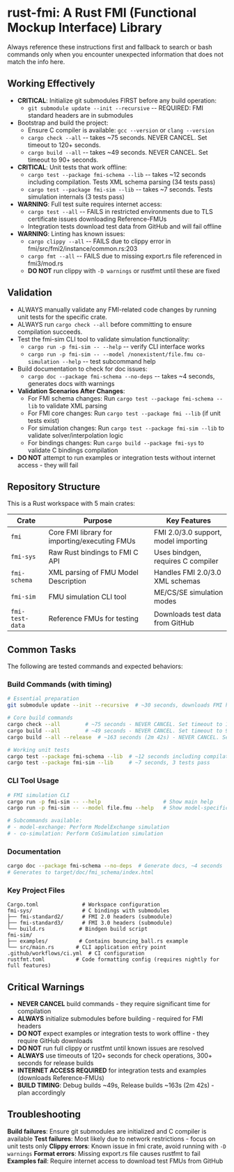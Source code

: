 # rust-fmi: A Rust FMI (Functional Mockup Interface) Library

Always reference these instructions first and fallback to search or bash commands only when you encounter unexpected information that does not match the info here.

## Working Effectively

- **CRITICAL**: Initialize git submodules FIRST before any build operation:
  - `git submodule update --init --recursive` -- REQUIRED: FMI standard headers are in submodules
- Bootstrap and build the project:
  - Ensure C compiler is available: `gcc --version` or `clang --version`
  - `cargo check --all` -- takes ~75 seconds. NEVER CANCEL. Set timeout to 120+ seconds.
  - `cargo build --all` -- takes ~49 seconds. NEVER CANCEL. Set timeout to 90+ seconds.
- **CRITICAL**: Unit tests that work offline:
  - `cargo test --package fmi-schema --lib` -- takes ~12 seconds including compilation. Tests XML schema parsing (34 tests pass)
  - `cargo test --package fmi-sim --lib` -- takes ~7 seconds. Tests simulation internals (3 tests pass)
- **WARNING**: Full test suite requires internet access:
  - `cargo test --all` -- FAILS in restricted environments due to TLS certificate issues downloading Reference-FMUs
  - Integration tests download test data from GitHub and will fail offline
- **WARNING**: Linting has known issues:
  - `cargo clippy --all` -- FAILS due to clippy error in fmi/src/fmi2/instance/common.rs:203
  - `cargo fmt --all` -- FAILS due to missing export.rs file referenced in fmi3/mod.rs
  - **DO NOT** run clippy with `-D warnings` or rustfmt until these are fixed

## Validation

- ALWAYS manually validate any FMI-related code changes by running unit tests for the specific crate.
- ALWAYS run `cargo check --all` before committing to ensure compilation succeeds.
- Test the fmi-sim CLI tool to validate simulation functionality:
  - `cargo run -p fmi-sim -- --help` -- verify CLI interface works
  - `cargo run -p fmi-sim -- --model /nonexistent/file.fmu co-simulation --help` -- test subcommand help
- Build documentation to check for doc issues:
  - `cargo doc --package fmi-schema --no-deps` -- takes ~4 seconds, generates docs with warnings
- **Validation Scenarios After Changes**:
  - For FMI schema changes: Run `cargo test --package fmi-schema --lib` to validate XML parsing
  - For FMI core changes: Run `cargo test --package fmi --lib` (if unit tests exist)
  - For simulation changes: Run `cargo test --package fmi-sim --lib` to validate solver/interpolation logic
  - For bindings changes: Run `cargo build --package fmi-sys` to validate C bindings compilation
- **DO NOT** attempt to run examples or integration tests without internet access - they will fail

## Repository Structure

This is a Rust workspace with 5 main crates:

| Crate           | Purpose                                        | Key Features                                |
| --------------- | ---------------------------------------------- | ------------------------------------------- |
| `fmi`           | Core FMI library for importing/executing FMUs | FMI 2.0/3.0 support, model importing       |
| `fmi-sys`       | Raw Rust bindings to FMI C API               | Uses bindgen, requires C compiler          |
| `fmi-schema`    | XML parsing of FMU Model Description         | Handles FMI 2.0/3.0 XML schemas            |
| `fmi-sim`       | FMU simulation CLI tool                       | ME/CS/SE simulation modes                   |
| `fmi-test-data` | Reference FMUs for testing                    | Downloads test data from GitHub             |

## Common Tasks

The following are tested commands and expected behaviors:

### Build Commands (with timing)
```bash
# Essential preparation
git submodule update --init --recursive  # ~30 seconds, downloads FMI headers

# Core build commands  
cargo check --all        # ~75 seconds - NEVER CANCEL. Set timeout to 120+ seconds.
cargo build --all        # ~49 seconds - NEVER CANCEL. Set timeout to 90+ seconds.
cargo build --all --release  # ~163 seconds (2m 42s) - NEVER CANCEL. Set timeout to 300+ seconds.

# Working unit tests
cargo test --package fmi-schema --lib  # ~12 seconds including compilation, 34 tests pass
cargo test --package fmi-sim --lib     # ~7 seconds, 3 tests pass
```

### CLI Tool Usage
```bash
# FMI simulation CLI
cargo run -p fmi-sim -- --help                    # Show main help
cargo run -p fmi-sim -- --model file.fmu --help   # Show model-specific options

# Subcommands available:
# - model-exchange: Perform ModelExchange simulation  
# - co-simulation: Perform CoSimulation simulation
```

### Documentation
```bash
cargo doc --package fmi-schema --no-deps  # Generate docs, ~4 seconds
# Generates to target/doc/fmi_schema/index.html
```

### Key Project Files
```
Cargo.toml              # Workspace configuration
fmi-sys/                # C bindings with submodules
├── fmi-standard2/      # FMI 2.0 headers (submodule)  
├── fmi-standard3/      # FMI 3.0 headers (submodule)
└── build.rs           # Bindgen build script
fmi-sim/
├── examples/          # Contains bouncing_ball.rs example
└── src/main.rs       # CLI application entry point
.github/workflows/ci.yml  # CI configuration
rustfmt.toml          # Code formatting config (requires nightly for full features)
```

## Critical Warnings

- **NEVER CANCEL** build commands - they require significant time for compilation
- **ALWAYS** initialize submodules before building - required for FMI headers
- **DO NOT** expect examples or integration tests to work offline - they require GitHub downloads
- **DO NOT** run full clippy or rustfmt until known issues are resolved
- **ALWAYS** use timeouts of 120+ seconds for check operations, 300+ seconds for release builds  
- **INTERNET ACCESS REQUIRED** for integration tests and examples (downloads Reference-FMUs)
- **BUILD TIMING**: Debug builds ~49s, Release builds ~163s (2m 42s) - plan accordingly

## Troubleshooting

**Build failures**: Ensure git submodules are initialized and C compiler is available
**Test failures**: Most likely due to network restrictions - focus on unit tests only
**Clippy errors**: Known issue in fmi crate, avoid running with `-D warnings`
**Format errors**: Missing export.rs file causes rustfmt to fail
**Examples fail**: Require internet access to download test FMUs from GitHub